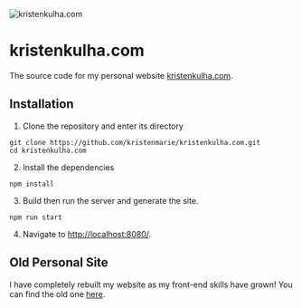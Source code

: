 ![kristenkulha.com](https://user-images.githubusercontent.com/15882954/51805893-f621f400-2227-11e9-97e4-fd5105548e92.gif)

# kristenkulha.com

The source code for my personal website [kristenkulha.com](https://kristenkulha.com). 

## Installation

1. Clone the repository and enter its directory
   
  ```
  git clone https://github.com/kristenmarie/kristenkulha.com.git 
  cd kristenkulha.com
  ```

2. Install the dependencies

  ```
  npm install
  ```

3. Build then run the server and generate the site.
   
  ```
  npm run start
  ```

4. Navigate to [http://localhost:8080/](http://localhost:8080/).

## Old Personal Site

I have completely rebuilt my website as my front-end skills have grown! You can find the old one [here](https://github.com/kristenmarie/kristenmarie.github.io2).
